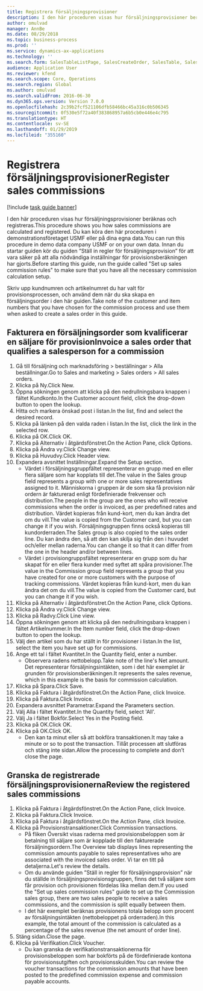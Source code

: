 ```yaml
---
title: Registrera försäljningsprovisioner
description: I den här proceduren visas hur försäljningsprovisioner beräknas och registreras.
author: omulvad
manager: AnnBe
ms.date: 08/29/2018
ms.topic: business-process
ms.prod: ''
ms.service: dynamics-ax-applications
ms.technology: ''
ms.search.form: SalesTableListPage, SalesCreateOrder, SalesTable, SalesEditLines,  CustInvoiceJournal, CommissionTrans, LedgerTransVoucher
audience: Application User
ms.reviewer: kfend
ms.search.scope: Core, Operations
ms.search.region: Global
ms.author: omulvad
ms.search.validFrom: 2016-06-30
ms.dyn365.ops.version: Version 7.0.0
ms.openlocfilehash: 2c39b2fcf521106dfb58466bc45a316c0b506345
ms.sourcegitcommit: 0f530e5f72a40f383868957a6b5cb0e446e4c795
ms.translationtype: HT
ms.contentlocale: sv-SE
ms.lasthandoff: 01/29/2019
ms.locfileid: "355160"
---
```

# <a name="register-sales-commissions"></a><span data-ttu-id="859f4-103">Registrera försäljningsprovisioner</span><span class="sxs-lookup"><span data-stu-id="859f4-103">Register sales commissions</span></span>

[!include [task guide banner](../../includes/task-guide-banner.md)]

<span data-ttu-id="859f4-104">I den här proceduren visas hur försäljningsprovisioner beräknas och registreras.</span><span class="sxs-lookup"><span data-stu-id="859f4-104">This procedure shows you how sales commissions are calculated and registered.</span></span> <span data-ttu-id="859f4-105">Du kan köra den här proceduren i demonstrationsföretaget USMF eller på dina egna data.</span><span class="sxs-lookup"><span data-stu-id="859f4-105">You can run this procedure in demo data company USMF or on your own data.</span></span> <span data-ttu-id="859f4-106">Innan du startar guiden kör du guiden ”Ställ in regler för försäljningsprovision” för att vara säker på att alla nödvändiga inställningar för provisionsberäkningen har gjorts.</span><span class="sxs-lookup"><span data-stu-id="859f4-106">Before starting this guide, run the guide called "Set up sales commission rules" to make sure that you have all the necessary commission calculation setup.</span></span>

<span data-ttu-id="859f4-107">Skriv upp kundnumren och artikelnumret du har valt för provisionsprocessen, och använd dem när du ska skapa en försäljningsorder i den här guiden.</span><span class="sxs-lookup"><span data-stu-id="859f4-107">Take note of the customer and item numbers that you have chosen for the commission process and use them when asked to create a sales order in this guide.</span></span>


## <a name="invoice-a-sales-order-that-qualifies-a-salesperson-for-a-commission"></a><span data-ttu-id="859f4-108">Fakturera en försäljningsorder som kvalificerar en säljare för provision</span><span class="sxs-lookup"><span data-stu-id="859f4-108">Invoice a sales order that qualifies a salesperson for a commission</span></span>
1. <span data-ttu-id="859f4-109">Gå till försäljning och marknadsföring > beställningar > Alla beställningar.</span><span class="sxs-lookup"><span data-stu-id="859f4-109">Go to Sales and marketing > Sales orders > All sales orders.</span></span>
2. <span data-ttu-id="859f4-110">Klicka på Ny.</span><span class="sxs-lookup"><span data-stu-id="859f4-110">Click New.</span></span>
3. <span data-ttu-id="859f4-111">Öppna sökningen genom att klicka på den nedrullningsbara knappen i fältet Kundkonto.</span><span class="sxs-lookup"><span data-stu-id="859f4-111">In the Customer account field, click the drop-down button to open the lookup.</span></span>
4. <span data-ttu-id="859f4-112">Hitta och markera önskad post i listan.</span><span class="sxs-lookup"><span data-stu-id="859f4-112">In the list, find and select the desired record.</span></span>
5. <span data-ttu-id="859f4-113">Klicka på länken på den valda raden i listan.</span><span class="sxs-lookup"><span data-stu-id="859f4-113">In the list, click the link in the selected row.</span></span>
6. <span data-ttu-id="859f4-114">Klicka på OK.</span><span class="sxs-lookup"><span data-stu-id="859f4-114">Click OK.</span></span>
7. <span data-ttu-id="859f4-115">Klicka på Alternativ i åtgärdsfönstret.</span><span class="sxs-lookup"><span data-stu-id="859f4-115">On the Action Pane, click Options.</span></span>
8. <span data-ttu-id="859f4-116">Klicka på Ändra vy.</span><span class="sxs-lookup"><span data-stu-id="859f4-116">Click Change view.</span></span>
9. <span data-ttu-id="859f4-117">Klicka på Huvudvy.</span><span class="sxs-lookup"><span data-stu-id="859f4-117">Click Header view.</span></span>
10. <span data-ttu-id="859f4-118">Expandera avsnittet Inställningar.</span><span class="sxs-lookup"><span data-stu-id="859f4-118">Expand the Setup section.</span></span>
    * <span data-ttu-id="859f4-119">Värdet i försäljningsgruppfältet representerar en grupp med en eller flera säljare som har kopplats till det.</span><span class="sxs-lookup"><span data-stu-id="859f4-119">The value in the Sales group field represents a group with one or more sales representatives assigned to it.</span></span> <span data-ttu-id="859f4-120">Människorna i gruppen är de som ska få provision när ordern är fakturerad enligt fördefinierade frekvenser och distribution.</span><span class="sxs-lookup"><span data-stu-id="859f4-120">The people in the group are the ones who will receive commissions when the order is invoiced, as per predefined rates and distribution.</span></span>   <span data-ttu-id="859f4-121">Värdet kopieras från kund-kort, men du kan ändra det om du vill.</span><span class="sxs-lookup"><span data-stu-id="859f4-121">The value is copied from the Customer card, but you can change it if you wish.</span></span>  <span data-ttu-id="859f4-122">Försäljningsgruppen finns också kopieras till kundorderraden.</span><span class="sxs-lookup"><span data-stu-id="859f4-122">The Sales group is also copied to the sales order line.</span></span> <span data-ttu-id="859f4-123">Du kan ändra den, så att den kan skilja sig från den i huvudet och/eller mellan raderna.</span><span class="sxs-lookup"><span data-stu-id="859f4-123">You can change it so that it can differ from the one in the header and/or between lines.</span></span>  
    * <span data-ttu-id="859f4-124">Värdet i provisiongruppsfältet representerar en grupp som du har skapat för en eller flera kunder med syftet att spåra provisioner.</span><span class="sxs-lookup"><span data-stu-id="859f4-124">The value in the Commission group field represents a group that you have created for one or more customers with the purpose of tracking commissions.</span></span>   <span data-ttu-id="859f4-125">Värdet kopieras från kund-kort, men du kan ändra det om du vill.</span><span class="sxs-lookup"><span data-stu-id="859f4-125">The value is copied from the Customer card, but you can change it if you wish.</span></span>   
11. <span data-ttu-id="859f4-126">Klicka på Alternativ i åtgärdsfönstret.</span><span class="sxs-lookup"><span data-stu-id="859f4-126">On the Action Pane, click Options.</span></span>
12. <span data-ttu-id="859f4-127">Klicka på Ändra vy.</span><span class="sxs-lookup"><span data-stu-id="859f4-127">Click Change view.</span></span>
13. <span data-ttu-id="859f4-128">Klicka på Radvy.</span><span class="sxs-lookup"><span data-stu-id="859f4-128">Click Line view.</span></span>
14. <span data-ttu-id="859f4-129">Öppna sökningen genom att klicka på den nedrullningsbara knappen i fältet Artikelnummer.</span><span class="sxs-lookup"><span data-stu-id="859f4-129">In the Item number field, click the drop-down button to open the lookup.</span></span>
15. <span data-ttu-id="859f4-130">Välj den artikel som du har ställt in för provisioner i listan.</span><span class="sxs-lookup"><span data-stu-id="859f4-130">In the list, select the item you have set up for commissions.</span></span> 
16. <span data-ttu-id="859f4-131">Ange ett tal i fältet Kvantitet.</span><span class="sxs-lookup"><span data-stu-id="859f4-131">In the Quantity field, enter a number.</span></span>
    * <span data-ttu-id="859f4-132">Observera radens nettobelopp.</span><span class="sxs-lookup"><span data-stu-id="859f4-132">Take note of the line's Net amount.</span></span> <span data-ttu-id="859f4-133">Det representerar försäljningsintäkten, som i det här exemplet är grunden för provisionsberäkningen.</span><span class="sxs-lookup"><span data-stu-id="859f4-133">It represents the sales revenue, which in this example is the basis for commission calculation.</span></span>  
17. <span data-ttu-id="859f4-134">Klicka på Spara.</span><span class="sxs-lookup"><span data-stu-id="859f4-134">Click Save.</span></span>
18. <span data-ttu-id="859f4-135">Klicka på Faktura i åtgärdsfönstret.</span><span class="sxs-lookup"><span data-stu-id="859f4-135">On the Action Pane, click Invoice.</span></span>
19. <span data-ttu-id="859f4-136">Klicka på Faktura.</span><span class="sxs-lookup"><span data-stu-id="859f4-136">Click Invoice.</span></span>
20. <span data-ttu-id="859f4-137">Expandera avsnittet Parametrar.</span><span class="sxs-lookup"><span data-stu-id="859f4-137">Expand the Parameters section.</span></span>
21. <span data-ttu-id="859f4-138">Välj Alla i fältet Kvantitet.</span><span class="sxs-lookup"><span data-stu-id="859f4-138">In the Quantity field, select 'All'.</span></span>
22. <span data-ttu-id="859f4-139">Välj Ja i fältet Bokför.</span><span class="sxs-lookup"><span data-stu-id="859f4-139">Select Yes in the Posting field.</span></span>
23. <span data-ttu-id="859f4-140">Klicka på OK.</span><span class="sxs-lookup"><span data-stu-id="859f4-140">Click OK.</span></span>
24. <span data-ttu-id="859f4-141">Klicka på OK.</span><span class="sxs-lookup"><span data-stu-id="859f4-141">Click OK.</span></span>
    * <span data-ttu-id="859f4-142">Den kan ta minut eller så att bokföra transaktionen.</span><span class="sxs-lookup"><span data-stu-id="859f4-142">It may take a minute or so to post the transaction.</span></span> <span data-ttu-id="859f4-143">Tillåt processen att slutföras och stäng inte sidan.</span><span class="sxs-lookup"><span data-stu-id="859f4-143">Allow the processing to complete and don’t close the page.</span></span>  

## <a name="review-the-registered-sales-commissions"></a><span data-ttu-id="859f4-144">Granska de registrerade försäljningsprovisionerna</span><span class="sxs-lookup"><span data-stu-id="859f4-144">Review the registered sales commissions</span></span>
1. <span data-ttu-id="859f4-145">Klicka på Faktura i åtgärdsfönstret.</span><span class="sxs-lookup"><span data-stu-id="859f4-145">On the Action Pane, click Invoice.</span></span>
2. <span data-ttu-id="859f4-146">Klicka på Faktura.</span><span class="sxs-lookup"><span data-stu-id="859f4-146">Click Invoice.</span></span>
3. <span data-ttu-id="859f4-147">Klicka på Faktura i åtgärdsfönstret.</span><span class="sxs-lookup"><span data-stu-id="859f4-147">On the Action Pane, click Invoice.</span></span>
4. <span data-ttu-id="859f4-148">Klicka på Provisionstransaktioner.</span><span class="sxs-lookup"><span data-stu-id="859f4-148">Click Commission transactions.</span></span>
    * <span data-ttu-id="859f4-149">På fliken Översikt visas raderna med provisionsbeloppen som är betalning till säljare som är kopplade till den fakturerade försäljningsordern.</span><span class="sxs-lookup"><span data-stu-id="859f4-149">The Overview tab displays lines representing the commission amounts payable to sales representatives who are associated with the invoiced sales order.</span></span> <span data-ttu-id="859f4-150">Vi tar en titt på detaljerna.</span><span class="sxs-lookup"><span data-stu-id="859f4-150">Let's review the details.</span></span>     
    * <span data-ttu-id="859f4-151">Om du använde guiden ”Ställ in regler för försäljningsprovision” när du ställde in försäljningsprovisionsgruppen, finns det två säljare som får provision och provisionen fördelas lika mellan dem.</span><span class="sxs-lookup"><span data-stu-id="859f4-151">If you used the "Set up sales commission rules" guide to set up the Commission sales group, there are two sales people to receive a sales commissions, and the commission is split equally between them.</span></span>  
    * <span data-ttu-id="859f4-152">I det här exemplet beräknas provisionens totala belopp som procent av försäljningsintäkten (nettobeloppet på orderraden).</span><span class="sxs-lookup"><span data-stu-id="859f4-152">In this example, the total amount of the commission is calculated as a percentage of the sales revenue (the net amount of order line).</span></span>   
5. <span data-ttu-id="859f4-153">Stäng sidan.</span><span class="sxs-lookup"><span data-stu-id="859f4-153">Close the page.</span></span>
6. <span data-ttu-id="859f4-154">Klicka på Verifikation.</span><span class="sxs-lookup"><span data-stu-id="859f4-154">Click Voucher.</span></span>
    * <span data-ttu-id="859f4-155">Du kan granska de verifikationstransaktionerna för provisionsbeloppen som har bokförts på de fördefinierade kontona för provisionsutgiften och provisionsskulden.</span><span class="sxs-lookup"><span data-stu-id="859f4-155">You can review the voucher transactions for the commission amounts that have been posted to the predefined commission expense and commission payable accounts.</span></span>  

